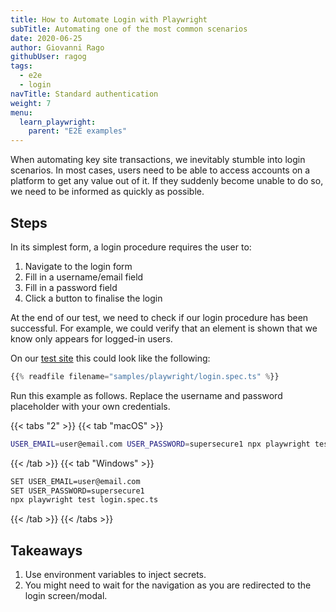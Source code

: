 ```yaml
---
title: How to Automate Login with Playwright
subTitle: Automating one of the most common scenarios
date: 2020-06-25
author: Giovanni Rago
githubUser: ragog
tags:
  - e2e
  - login
navTitle: Standard authentication
weight: 7
menu:
  learn_playwright:
    parent: "E2E examples"
---
```


When automating key site transactions, we inevitably stumble into login scenarios. In most cases, users need to be able to access accounts on a platform to get any value out of it. If they suddenly become unable to do so, we need to be informed as quickly as possible.

<!-- more -->

## Steps

In its simplest form, a login procedure requires the user to:

1. Navigate to the login form
2. Fill in a username/email field
3. Fill in a password field
4. Click a button to finalise the login

At the end of our test, we need to check if our login procedure has been successful. For example, we could verify that an element is shown that we know only appears for logged-in users.

On our [test site](https://danube-web.shop/) this could look like the following:

```ts {title="login.spec.ts"}
{{% readfile filename="samples/playwright/login.spec.ts" %}}
```

Run this example as follows. Replace the username and password placeholder with your own credentials.

{{< tabs "2" >}}
{{< tab "macOS" >}}
```bash
USER_EMAIL=user@email.com USER_PASSWORD=supersecure1 npx playwright test login.spec.ts
```
{{< /tab >}}
{{< tab "Windows" >}}
```bash
SET USER_EMAIL=user@email.com
SET USER_PASSWORD=supersecure1
npx playwright test login.spec.ts
```
{{< /tab >}}
{{< /tabs >}}

## Takeaways
1. Use environment variables to inject secrets.
2. You might need to wait for the navigation as you are redirected to the login screen/modal.

